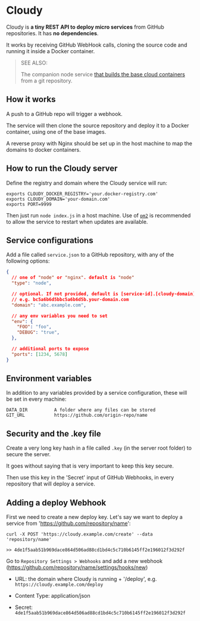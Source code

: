 # Cloudy

Cloudy is **a tiny REST API to deploy micro services** from GitHub repositories. It has **no dependencies**.

It works by receiving GitHub WebHook calls, cloning the source code and running it inside a Docker container.

> SEE ALSO:
>
> The companion node service [that builds the base cloud containers](https://github.com/homebots/cloudy-images) from a git repository.

## How it works

A push to a GitHub repo will trigger a webhook.

The service will then clone the source repository and deploy it to a Docker container, using one of the base images.

<!-- The server with run `registry.domain.com/v2/docker-image-name` with the exposed ports and environment variables. -->

A reverse proxy with Nginx should be set up in the host machine to map the domains to docker containers.

## How to run the Cloudy server

Define the registry and domain where the Cloudy service will run:

```
exports CLOUDY_DOCKER_REGISTRY='your.docker-registry.com'
exports CLOUDY_DOMAIN='your-domain.com'
exports PORT=9999
```

Then just run `node index.js` in a host machine. Use of [`pm2`](https://www.npmjs.com/package/pm2) is recommended to allow the service to restart when updates are available.

## Service configurations

Add a file called `service.json` to a GitHub repository, with any of the following options:

```json
{
  // one of "node" or "nginx". default is "node"
  "type": "node",

  // optional. If not provided, default is [service-id].[cloudy-domain],
  // e.g. bc5a6b6d5bbc5a6b6d5b.your-domain.com
  "domain": "abc.example.com",

  // any env variables you need to set
  "env": {
    "FOO": "foo",
    "DEBUG": "true",
  },

  // additional ports to expose
  "ports": [1234, 5678]
}
```

## Environment variables

In addition to any variables provided by a service configuration, these will be set in every machine:

```
DATA_DIR          A folder where any files can be stored
GIT_URL           https://github.com/origin-repo/name
```

## Security and the .key file

Create a very long key hash in a file called `.key` (in the server root folder) to secure the server.

It goes without saying that is very important to keep this key secure.

Then use this key in the 'Secret' input of GitHub Webhooks, in every repository that will deploy a service.

## Adding a deploy Webhook

First we need to create a new deploy key.
Let's say we want to deploy a service from 'https://github.com/repository/name':

```
curl -X POST 'https://cloudy.example.com/create' --data 'repository/name'

>> 4de1f5aab51b969dace864d506ad88cd1bd4c5c710b6145ff2e196012f3d292f
```

Go to `Repository Settings > Webhooks` and add a new webhook (https://github.com/repository/name/settings/hooks/new)

- URL: the domain where Cloudy is running + '/deploy', e.g. `https://cloudy.example.com/deploy`

- Content Type: application/json

- Secret: `4de1f5aab51b969dace864d506ad88cd1bd4c5c710b6145ff2e196012f3d292f`
